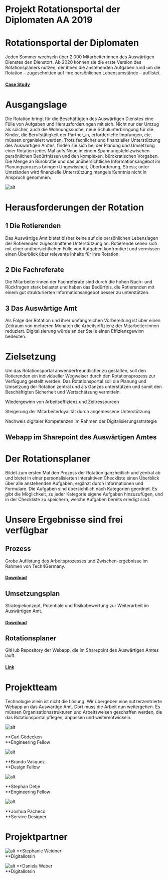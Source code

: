 # Projekt Rotationsportal der Diplomaten AA 2019


# Rotationsportal der Diplomaten

Jeden Sommer wechseln über 2.000 Mitarbeiter:innen des Auswärtigen Dienstes den Dienstort. Ab 2020 können sie die erste Version des Rotationsplaners nutzen, der ihnen die anstehenden Aufgaben rund um die Rotation – zugeschnitten auf ihre persönlichen Lebensumstände – auflistet.


#### [Case Study](https://medium.com/tech4germany/fallstudie-rotationsportal-planungstool-zur-unterst%C3%BCtzung-der-rotation-15d852f494b8)


# Ausgangslage

Die Rotation bringt für die Beschäftigten des Auswärtigen Dienstes eine Fülle von Aufgaben und Herausforderungen mit sich. Nicht nur der Umzug als solcher, auch die Wohnungssuche, neue Schulunterbringung für die Kinder, die Berufstätigkeit der Partner_in, erforderliche Impfungen, etc. müssen organisiert werden. Trotz fachlicher und finanzieller Unterstützung des Auswärtigen Amtes, finden sie sich bei der Planung und Umsetzung einer Rotation jedes Mal aufs Neue in einem Spannungsfeld zwischen persönlichen Bedürfnissen und den komplexen, bürokratischen Vorgaben. Die Menge an Bürokratie und das unübersichtliche Informationsangebot im Planungsprozess bringen Ungewissheit, Überforderung, Stress; unter Umständen wird finanzielle Unterstützung mangels Kenntnis nicht in Anspruch genommen.

![alt](01_Ausgangslage-980x654.png)


# Herausforderungen der Rotation


## 1 Die Rotierenden

Das Auswärtige Amt bietet bisher keine auf die persönlichen Lebenslagen der Rotierenden zugeschnittene Unterstützung an. Rotierende sehen sich mit einer unübersichtlichen Fülle von Aufgaben konfrontiert und vermissen einen Überblick über relevante Inhalte für ihre Rotation.


## 2 Die Fachreferate

Die Mitarbeiter:innen der Fachreferate sind durch die hohen Nach- und Rückfragen stark belastet und haben das Bedürfnis, die Rotierenden mit einem gut strukturierten Informationsangebot besser zu unterstützen. 


## 3 Das Auswärtige Amt

Als Folge der Rotation und ihrer umfangreichen Vorbereitung ist über einen Zeitraum von mehreren Monaten die Arbeitseffizienz der Mitarbeiter:innen reduziert. Digitalisierung würde an der Stelle einen Effizienzgewinn bedeuten.


# Zielsetzung

Um das Rotationsportal anwenderfreundlicher zu gestalten, soll  den Rotierenden ein individueller Wegweiser durch den Rotationsprozess zur Verfügung gestellt werden. Das Rotationsportal soll die Planung und Umsetzung der Rotation zentral und als Ganzes unterstützen und somit den Beschäftigten Sicherheit und Wertschätzung vermitteln. 

Wiedergewinn von Arbeitseffizienz und Zeitressourcen

Steigerung der Mitarbeiterloyalität durch angemessene Unterstützung

Nachweis digitaler Kompetenzen im Rahmen der Digitalisierungsstrategie


## Webapp im Sharepoint des Auswärtigen Amtes


# Der Rotationsplaner

Bildet zum ersten Mal den Prozess der Rotation ganzheitlich und zentral ab und bietet in einer personalisierten interaktiven Checkliste einen Überblick über alle anstehenden Aufgaben, ergänzt durch Informationen und Formulare. Die Aufgaben sind übersichtlich nach Kategorien geordnet. Es gibt die Möglichkeit, zu jeder Kategorie eigene Aufgaben hinzuzufügen, und in der Checkliste zu speichern, welche Aufgaben bereits erledigt sind.


# Unsere Ergebnisse sind frei verfügbar


## Prozess

Grobe Auflistung des Arbeitsprozesses und Zwischen-ergebnisse im Rahmen von Tech4Germany. 


#### [Download](f1_Prozesspapier.pdf) 


## Umsetzungsplan

Strategiekonzept, Potentiale und Risikobewertung zur Weiterarbeit im Auswärtigen Amt.


#### [Download](f2_Umsetzungsplan_Veröffentlichung-auf-Projektseite.pdf) 


## Rotationsplaner

GitHub Repository der Webapp, die im Sharepoint des Auswärtigen Amtes läuft.


#### [Link](https://github.com/tech4germany/rotationsplaner) 


# Projektteam

Technologie allein ist nicht die Lösung. Wir übergeben eine nutzerzentrierte Webapp an das Auswärtige Amt. Dort muss die Arbeit nun weitergehen. Es müssen Organisationsstrukturen und Arbeitsweisen geschaffen werden, die das Rotationsportal pflegen, anpassen und weiterentwickeln.

![alt](02_Carl_Gödecken.png)

**Carl Gödecken \
**Engineering Fellow

![alt](03_Brando_Vasquez.png)

**Brando Vasquez \
**Design Fellow

![alt](04_Stephan_Detje.png)

**Stephan Detje \
**Engineering Fellow

![alt](05_Joshua_Pacheco.png)

**Joshua Pacheco \
**Service Designer


# Projektpartner

![alt](06_Stephanie_Weidner.png)
**Stephanie Weidner \
**Digitallotsin

![alt](07_Daniela_Weber.png)
**Daniela Weber \
**Digitallotsin
